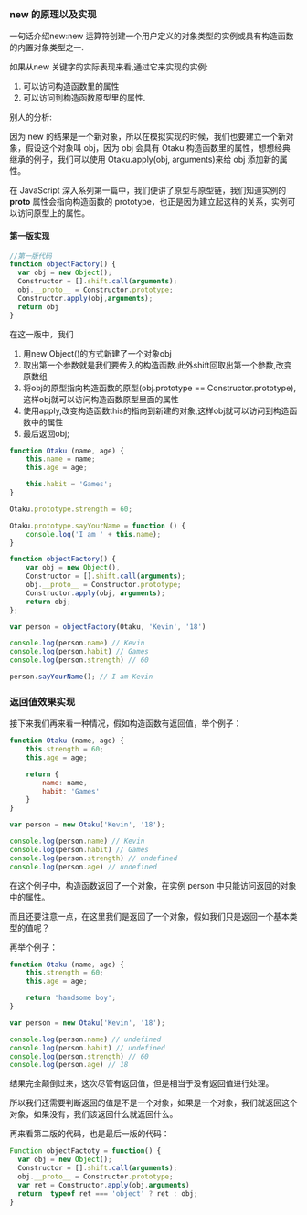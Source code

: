 ### new 的原理以及实现

一句话介绍new:new 运算符创建一个用户定义的对象类型的实例或具有构造函数的内置对象类型之一.

如果从new 关键字的实际表现来看,通过它来实现的实例:
1. 可以访问构造函数里的属性
2. 可以访问到构造函数原型里的属性.

别人的分析: 

因为 new 的结果是一个新对象，所以在模拟实现的时候，我们也要建立一个新对象，假设这个对象叫 obj，因为 obj 会具有 Otaku 构造函数里的属性，想想经典继承的例子，我们可以使用 Otaku.apply(obj, arguments)来给 obj 添加新的属性。   

在 JavaScript 深入系列第一篇中，我们便讲了原型与原型链，我们知道实例的 __proto__ 属性会指向构造函数的 prototype，也正是因为建立起这样的关系，实例可以访问原型上的属性。

#### 第一版实现  
```js
//第一版代码   
function objectFactory() {
  var obj = new Object();
  Constructor = [].shift.call(arguments);
  obj.__proto__ = Constructor.prototype;
  Constructor.apply(obj,arguments);
  return obj
}
```
在这一版中，我们

1. 用new Object()的方式新建了一个对象obj
2. 取出第一个参数就是我们要传入的构造函数.此外shift回取出第一个参数,改变原数组
3. 将obj的原型指向构造函数的原型(obj.prototype == Constructor.prototype),这样obj就可以访问构造函数原型里面的属性
4. 使用apply,改变构造函数this的指向到新建的对象,这样obj就可以访问到构造函数中的属性
5. 最后返回obj;
   
```js
function Otaku (name, age) {
    this.name = name;
    this.age = age;

    this.habit = 'Games';
}

Otaku.prototype.strength = 60;

Otaku.prototype.sayYourName = function () {
    console.log('I am ' + this.name);
}

function objectFactory() {
    var obj = new Object(),
    Constructor = [].shift.call(arguments);
    obj.__proto__ = Constructor.prototype;
    Constructor.apply(obj, arguments);
    return obj;
};

var person = objectFactory(Otaku, 'Kevin', '18')

console.log(person.name) // Kevin
console.log(person.habit) // Games
console.log(person.strength) // 60

person.sayYourName(); // I am Kevin
```
### 返回值效果实现

接下来我们再来看一种情况，假如构造函数有返回值，举个例子：
```js
function Otaku (name, age) {
    this.strength = 60;
    this.age = age;

    return {
        name: name,
        habit: 'Games'
    }
}

var person = new Otaku('Kevin', '18');

console.log(person.name) // Kevin
console.log(person.habit) // Games
console.log(person.strength) // undefined
console.log(person.age) // undefined
```
在这个例子中，构造函数返回了一个对象，在实例 person 中只能访问返回的对象中的属性。

而且还要注意一点，在这里我们是返回了一个对象，假如我们只是返回一个基本类型的值呢？

再举个例子：
```js
function Otaku (name, age) {
    this.strength = 60;
    this.age = age;

    return 'handsome boy';
}

var person = new Otaku('Kevin', '18');

console.log(person.name) // undefined
console.log(person.habit) // undefined
console.log(person.strength) // 60
console.log(person.age) // 18
```
结果完全颠倒过来，这次尽管有返回值，但是相当于没有返回值进行处理。

所以我们还需要判断返回的值是不是一个对象，如果是一个对象，我们就返回这个对象，如果没有，我们该返回什么就返回什么。

再来看第二版的代码，也是最后一版的代码：
```js
Function objectFactoty = function() {
  var obj = new Object();
  Constructor = [].shift.call(arguments);
  obj.__proto__ = Constructor.prototype;
  var ret = Constructor.apply(obj,arguments)
  return  typeof ret === 'object' ? ret : obj;
}
```